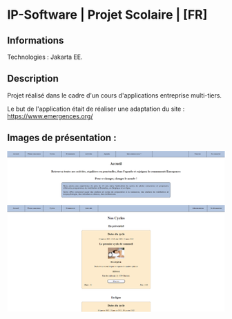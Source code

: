 # IP-Software | Projet Scolaire | [FR]
## Informations

Technologies : Jakarta EE.

## Description

Projet réalisé dans le cadre d'un cours d'applications entreprise multi-tiers.

Le but de l'application était de réaliser une adaptation du site : https://www.emergences.org/

## Images de présentation :
<div>
<img align=top src="https://github.com/damien-auversack/Emergences-reproduction/blob/main/presentation_pictures/picture_01.png" width="800px">
<img align=top src="https://github.com/damien-auversack/Emergences-reproduction/blob/main/presentation_pictures/picture_02.png" width="800px">
</div>
